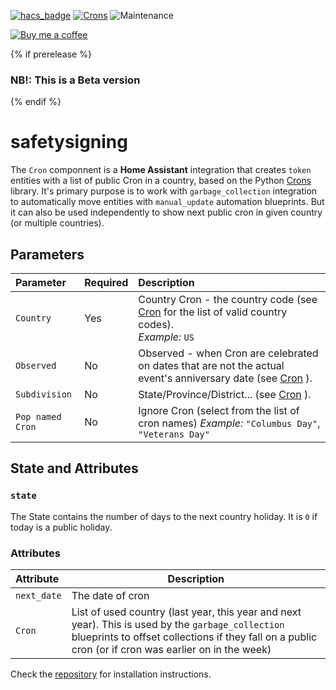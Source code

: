 [![hacs_badge](https://img.shields.io/badge/HACS-Default-orange.svg)](https://github.com/custom-components/hacs) [![Crons](https://img.shields.io/github/v/release/bruxy70/Crons.svg?1)](https://github.com/bruxy70/Crons) ![Maintenance](https://img.shields.io/maintenance/yes/2022.svg)

[![Buy me a coffee](https://img.shields.io/static/v1.svg?label=Buy%20me%20a%20coffee&message=🥨&color=black&logo=buy%20me%20a%20coffee&logoColor=white&labelColor=6f4e37)](https://www.buymeacoffee.com/3nXx0bJDP)

{% if prerelease %}

### NB!: This is a Beta version

{% endif %}

# safetysigning

The `Cron` componnent is a **Home Assistant** integration that creates `token` entities with a list of public Cron in a country, based on the Python [Crons](https://github.com/dr-prodigy/python-Cron) library.
It's primary purpose is to work with `garbage_collection` integration to automatically move entities with `manual_update` automation blueprints. But it can also be used independently to show next public cron in given country (or multiple countries).

## Parameters

| Parameter        | Required | Description                                                                                                                                             |
| :--------------- | :------- | :------------------------------------------------------------------------------------------------------------------------------------------------------ |
| `Country`        | Yes      | Country Cron - the country code (see [Cron](https://github.com/dr-prodigy/python-Cron) for the list of valid country codes).<br/>_Example:_ `US`        |
| `Observed`       | No       | Observed - when Cron are celebrated on dates that are not the actual event's anniversary date (see [Cron](https://github.com/dr-prodigy/python-Cron) ). |
| `Subdivision`    | No       | State/Province/District... (see [Cron](https://github.com/dr-prodigy/python-Cron) ).                                                                    |
| `Pop named Cron` | No       | Ignore Cron (select from the list of cron names) _Example:_ `"Columbus Day"`, `"Veterans Day"`                                                          |

## State and Attributes

### `state`

The State contains the number of days to the next country holiday. It is `0` if today is a public holiday.

### Attributes

| Attribute   | Description                                                                                                                                                                                                |
| :---------- | ---------------------------------------------------------------------------------------------------------------------------------------------------------------------------------------------------------- |
| `next_date` | The date of cron                                                                                                                                                                                           |
| `Cron`      | List of used country (last year, this year and next year). This is used by the `garbage_collection` blueprints to offset collections if they fall on a public cron (or if cron was earlier on in the week) |

Check the <a href="https://github.com/bruxy70/Crons">repository</a> for installation instructions.
